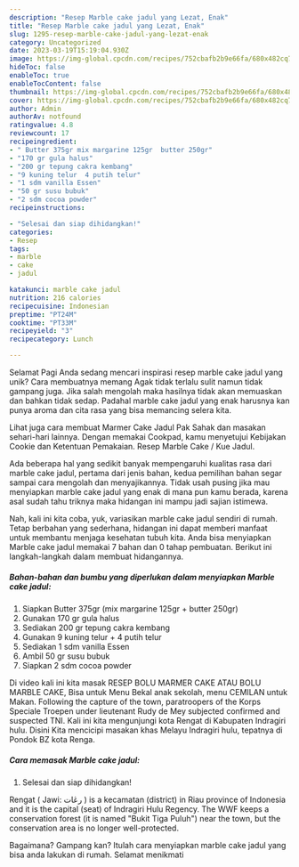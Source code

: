 ```yaml
---
description: "Resep Marble cake jadul yang Lezat, Enak"
title: "Resep Marble cake jadul yang Lezat, Enak"
slug: 1295-resep-marble-cake-jadul-yang-lezat-enak
category: Uncategorized
date: 2023-03-19T15:19:04.930Z
image: https://img-global.cpcdn.com/recipes/752cbafb2b9e66fa/680x482cq70/marble-cake-jadul-foto-resep-utama.jpg
hideToc: false
enableToc: true
enableTocContent: false
thumbnail: https://img-global.cpcdn.com/recipes/752cbafb2b9e66fa/680x482cq70/marble-cake-jadul-foto-resep-utama.jpg
cover: https://img-global.cpcdn.com/recipes/752cbafb2b9e66fa/680x482cq70/marble-cake-jadul-foto-resep-utama.jpg
author: Admin
authorAv: notfound
ratingvalue: 4.8
reviewcount: 17
recipeingredient:
- " Butter 375gr mix margarine 125gr  butter 250gr"
- "170 gr gula halus"
- "200 gr tepung cakra kembang"
- "9 kuning telur  4 putih telur"
- "1 sdm vanilla Essen"
- "50 gr susu bubuk"
- "2 sdm cocoa powder"
recipeinstructions:

- "Selesai dan siap dihidangkan!"
categories:
- Resep
tags:
- marble
- cake
- jadul

katakunci: marble cake jadul 
nutrition: 216 calories
recipecuisine: Indonesian
preptime: "PT24M"
cooktime: "PT33M"
recipeyield: "3"
recipecategory: Lunch

---
```



Selamat Pagi Anda sedang mencari inspirasi resep marble cake jadul yang unik? Cara membuatnya memang Agak tidak terlalu sulit namun tidak gampang juga. Jika salah mengolah maka hasilnya tidak akan memuaskan dan bahkan tidak sedap. Padahal marble cake jadul yang enak harusnya kan punya aroma dan cita rasa yang bisa memancing selera kita.


Lihat juga cara membuat Marmer Cake Jadul Pak Sahak dan masakan sehari-hari lainnya. Dengan memakai Cookpad, kamu menyetujui Kebijakan Cookie dan Ketentuan Pemakaian. Resep Marble Cake / Kue Jadul.

Ada beberapa hal yang sedikit banyak mempengaruhi kualitas rasa dari marble cake jadul, pertama dari jenis bahan, kedua pemilihan bahan segar sampai cara mengolah dan menyajikannya. Tidak usah pusing jika mau menyiapkan marble cake jadul yang enak di mana pun kamu berada, karena asal sudah tahu triknya maka hidangan ini mampu jadi sajian istimewa.


Nah, kali ini kita coba, yuk, variasikan marble cake jadul sendiri di rumah. Tetap berbahan yang sederhana, hidangan ini dapat memberi manfaat untuk membantu menjaga kesehatan tubuh kita. Anda bisa menyiapkan Marble cake jadul memakai 7 bahan dan 0 tahap pembuatan. Berikut ini langkah-langkah dalam membuat hidangannya.

<!--inarticleads1-->

##### Bahan-bahan dan bumbu yang diperlukan dalam menyiapkan Marble cake jadul:

1. Siapkan  Butter 375gr (mix margarine 125gr + butter 250gr)
1. Gunakan 170 gr gula halus
1. Sediakan 200 gr tepung cakra kembang
1. Gunakan 9 kuning telur + 4 putih telur
1. Sediakan 1 sdm vanilla Essen
1. Ambil 50 gr susu bubuk
1. Siapkan 2 sdm cocoa powder


Di video kali ini kita masak RESEP BOLU MARMER CAKE ATAU BOLU MARBLE CAKE, Bisa untuk Menu Bekal anak sekolah, menu CEMILAN untuk Makan. Following the capture of the town, paratroopers of the Korps Speciale Troepen under lieutenant Rudy de Mey subjected confirmed and suspected TNI. Kali ini kita mengunjungi kota Rengat di Kabupaten Indragiri hulu. Disini Kita mencicipi masakan khas Melayu Indragiri hulu, tepatnya di Pondok BZ kota Renga. 

<!--inarticleads2-->

##### Cara memasak Marble cake jadul:


1. Selesai dan siap dihidangkan!

Rengat ( Jawi: رڠات ) is a kecamatan (district) in Riau province of Indonesia and it is the capital (seat) of Indragiri Hulu Regency. The WWF keeps a conservation forest (it is named &#34;Bukit Tiga Puluh&#34;) near the town, but the conservation area is no longer well-protected. 

Bagaimana? Gampang kan? Itulah cara menyiapkan marble cake jadul yang bisa anda lakukan di rumah. Selamat menikmati
